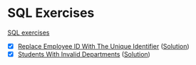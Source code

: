 # SQL Exercises

[SQL exercises](https://leetcode.com/problemset/database/)

- [x] [Replace Employee ID With The Unique Identifier](https://leetcode.com/problems/replace-employee-id-with-the-unique-identifier/) ([Solution](replace-employee-id-with-the-unique-identifier.sql))
- [x] [Students With Invalid Departments](https://leetcode.com/problems/students-with-invalid-departments/) ([Solution](students-with-invalid-departments.py))